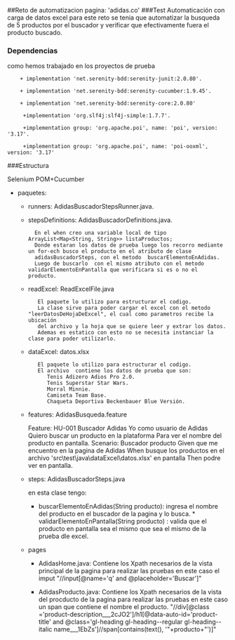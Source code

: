 ##Reto de automatizacion pagina: 'adidas.co'
###Test Automaticación con carga de datos excel
para este reto se tenia que automatizar la busqueda de 5 productos por el buscador y verificar que  efectivamente fuera el producto buscado.

### Dependencias
como hemos trabajado en los proyectos de prueba

		+ implementation 'net.serenity-bdd:serenity-junit:2.0.80'.
		
		+ implementation 'net.serenity-bdd:serenity-cucumber:1.9.45'.
		
		+ implementation 'net.serenity-bdd:serenity-core:2.0.80'
		
		 +implementation 'org.slf4j:slf4j-simple:1.7.7'.
		 
		 +implementation group: 'org.apache.poi', name: 'poi', version: '3.17'.
		 
		 +implementation group: 'org.apache.poi', name: 'poi-ooxml', version: '3.17'

###Estructura

 Selenium POM+Cucumber
 
+ paquetes:
	+ runners: AdidasBuscadorStepsRunner.java.

	+ stepsDefinitions: AdidasBuscadorDefinitions.java.

			En el when creo una variable local de tipo   ArrayList<Map<String, String>> listaProductos; 
			Donde estaran los datos de prueba luego los recorro mediante un for-ech busco el producto en el atributo de clase
			adidasBuscadorSteps, con el metodo  buscarElementoEnAdidas.
			Luego de buscarlo  con el mismo atributo con el metodo  validarElementoEnPantalla que verificara si es o no el producto.

	+ readExcel: ReadExcelFile.java

			 El paquete lo utilizo para estructurar el codigo.
			 La clase sirve para poder cargar el excel con el metodo "leerDatosDeHojaDeExcel", el cual como parametros recibe la ubicación
			 del archivo y la hoja que se quiere leer y extrar los datos.
			 Ademas es estatico con esto no se necesita instanciar la clase para poder utilizarlo.

	+ dataExcel:  datos.xlsx

			 El paquete lo utilizo para estructurar el codigo.
			 El archivo  contiene los datos de prueba que son:
				Tenis Adizero Adios Pro 2.0.
				Tenis Superstar Star Wars.
				Morral Minnie.
				Camiseta Team Base.
				Chaqueta Deportiva Beckenbauer Blue Versión.

	+ features: AdidasBusqueda.feature

		Feature: HU-001 Buscador Adidas
		Yo como usuario de Adidas Quiero buscar un producto en la plataforma Para ver el nombre del producto en pantalla.
			Scenario: Buscador producto
			Given que me encuentro en la pagina de Adidas
			When  busque los productos en el archivo 'src\test\java\dataExcel\datos.xlsx' en pantalla
			Then podre ver en pantalla.
			
	* steps: AdidasBuscadorSteps.java
	
	 	 en esta clase tengo:
	 	 * buscarElementoEnAdidas(String producto):
	  		ingresa el nombre del producto en el buscador de la pagina  y lo busca.
		  * validarElementoEnPantalla(String producto) :
	 		valida que el producto en pantalla sea el mismo que sea el mismo de la prueba dle excel.
	+ pages

		* AdidasHome.java:
	 		 Contiene los Xpath necesarios de la vista principal de la pagina para realizar las pruebas en este caso el 
			 imput "//input[@name='q' and @placeholder='Buscar']"

		* AdidasProducto.java:
	 		 Contiene los Xpath necesarios de la vista del procducto de la pagina para realizar las pruebas en este
			 caso un span que contiene el nombre el producto.
			 "//div[@class ='product-description___2cJO2']/h1[@data-auto-id='product-title' 
			 and @class='gl-heading gl-heading--regular gl-heading--italic name___1EbZs']//span[contains(text(), '"+producto+"')]"



